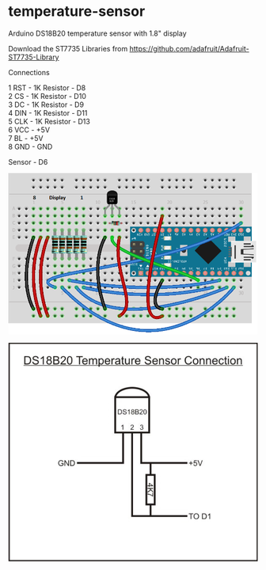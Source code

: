 # temperature-sensor
Arduino DS18B20 temperature sensor with 1.8" display


Download the ST7735 Libraries from https://github.com/adafruit/Adafruit-ST7735-Library

Connections

1 RST - 1K Resistor - D8  
2 CS - 1K Resistor - D10  
3 DC - 1K Resistor - D9  
4 DIN - 1K Resistor - D11  
5 CLK - 1K Resistor - D13  
6 VCC - +5V  
7 BL - +5V  
8 GND - GND  

Sensor  - D6

![cnnections](https://github.com/lyudatan/temperature-sensor/blob/master/Untitled%20Sketch_bb.png "Connections")

![cnnections](https://github.com/lyudatan/temperature-sensor/blob/master/DS18B20_Connection.jpg "Connections")


